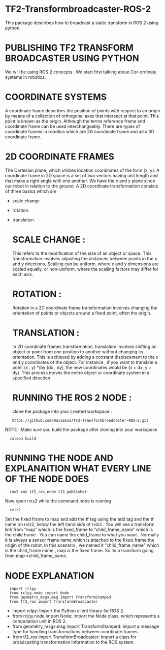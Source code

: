 # TF2-Transformbroadcaster-ROS-2
This package describes how to broadcast a static transform in ROS 2 using python.


# PUBLISHING TF2 TRANSFORM BROADCASTER USING PYTHON

 We will be using ROS 2 concepts . We start first talking about Cor-ordinate systems in robotics. 

# COORDINATE SYSTEMS
A coordinate frame describes the position of points with respect to an origin by means of a collection of orthogonal axes that intersect at that point. This point is known as the origin. Although the terms reference frame and coordinate frame can be used interchangeably. There are types of coordinate frames in robotics which are 2D coordinate frame and also 3D coordinate frame.

# 2D COORDINATE FRAMES
The Cartesian plane, which utilizes location coordinates of the form (x, y). A coordinate frame in 2D space is a set of two vectors having unit length and that make a right angle with one another. We have the x and y plane since our robot in relation to the ground. A 2D coordinate transformation consists of three basics which are 

- scale change.
- rotation. 
- translation.

    # SCALE CHANGE :
     This refers to the modification of the size of an object or space. This transformation involves adjusting the distances between points in the x and y directions. Scalling can be uniform, where x and y dimensions are scaled equally, or non-uniform, where the scalling factors may differ for each axis.

    # ROTATION :
     Rotation in a 2D coordinate frame transformation involves changing the orientation of points or objects around a fixed point, often the origin.

    # TRANSLATION :
     In 2D coordinate frames transformation, translation involves shifting an object or point from one position to another without changing its orientation. This is achieved by adding a constant displacement to the x and y coordinates of the object. For instance , if you want to translate a point (x , y) */by (dx , dy), the new coordinates would be (x + dx, y + dy). This process moves the entire object or coordinate system in a specified direction.

  # RUNNING THE ROS 2 NODE :

  clone the package into your created workspace :
     
```
   https://github.com/Daviesss/TF2-Transformbroadcaster-ROS-2.git
```

NOTE : Make sure you build the package after cloning into your workspace 

```
  colcon build
```

# RUNNING THE NODE AND EXPLANAITION WHAT EVERY LINE OF THE NODE DOES 

```
  ros2 run tf2_ros_node tf2_publisher
```

Now open rviz2 while the command node is running 

```
  rviz2
```

 Set the fixed frame to map and add the tf tag using the add tag and the tf name on rviz2, below the left hand side of rviz2 . You will see a transform link from "map" which is the fixed_frame to "child_frame_name" which is the child frame . You can name the child_frame to what you want . Normally it is always a sensor frame name which is attached to the fixed_frame the origin of the robot. In this scenario , we named it "child_frame_name" which is the child_frame name , map is the fixed frame. So its a transform going from map->child_frame_name.

# NODE EXPLANATION 
  ```
    import rclpy 
    from rclpy.node import Node 
    from geometry_msgs.msg import TransformStamped
    from tf2_ros import TransformBroadcaster
  ``` 
- import rclpy: Import the Python client library for ROS 2.
- from rclpy.node import Node: Import the Node class, which represents a computation unit in ROS 2.
- from geometry_msgs.msg import TransformStamped: Import a message type for handling transformations between coordinate frames.
- from tf2_ros import TransformBroadcaster: Import a class for broadcasting transformation information to the ROS system.
  







  
     
